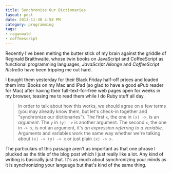 ```yaml
---
title: Synchronize Our Dictionaries
layout: post
date: 2013-11-30 4:58 PM
category: programming
tags:
- raganwald
- coffeescript
---
```


Recently I've been melting the butter stick of my brain against the griddle of Reginald Braithwaite, whose twin books on JavaScript and CoffeeScript as functional programming languages, *JavaScript Allonge* and *CoffeeScript Ristretto* have been tripping me out hard.

I bought them yesterday for their Black Friday half-off prices and loaded them into iBooks on my Mac and iPad (so glad to have a good ePub reader for Mac) after having their full-text-for-free web pages open for weeks in my browser, teasing me to read them while I do Ruby stuff all day.

> In order to talk about how this works, we should agree on a few terms (you may already know them, but let's check-in together and "synchronize our dictionaries"). The first `x`, the one in `(x) ->`, is an *argument*. The `y` in `(y) ->` is another argument. The second `x`, the one in `-> x`, is not an argument, it's *an expression referring to a variable*. Arguments and variables work the same way whether we're talking about `(x) -> (y) -> x` or just plain `(x) -> x`.

The particulars of this passage aren't as important as that one phrase I plucked as the title of the blog post which I just really like a lot. Any kind of writing is basically just that. It's as much about synchronizing your minds as it is synchronizing your language but that's kind of the same thing.


